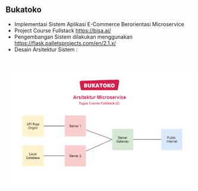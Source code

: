 ## Bukatoko
- Implementasi Sistem Aplikasi E-Commerce Berorientasi Microservice
- Project Course Fullstack https://bisa.ai/ 
- Pengembangan Sistem dilakukan menggunakan https://flask.palletsprojects.com/en/2.1.x/ 
- Desain Arsitektur Sistem :
</br>

![Preview Desain Sistem](preview-desain-sistem.png)